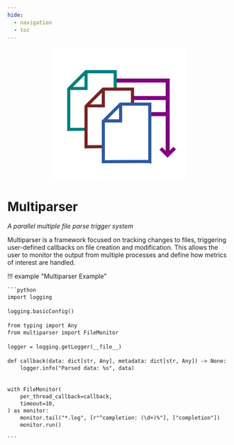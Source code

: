 ```yaml
---
hide:
  - navigation
  - toc
---
```

<center>
<img src="media/logo.png", width="300">
</center>


# Multiparser

_A parallel multiple file parse trigger system_

Multiparser is a framework focused on tracking changes to files, triggering user-defined callbacks on file creation and modification. This allows the user to monitor the output from multiple processes and define how metrics of interest are handled.

!!! example "Multiparser Example"

    ```python
    import logging

    logging.basicConfig()

    from typing import Any
    from multiparser import FileMonitor

    logger = logging.getLogger(__file__)

    def callback(data: dict[str, Any], metadata: dict[str, Any]) -> None:
        logger.info("Parsed data: %s", data)


    with FileMonitor(
        per_thread_callback=callback,
        timeout=10,
    ) as monitor:
        monitor.tail("*.log", [r"^completion: (\d+)%"], ["completion"])
        monitor.run()

    ```
